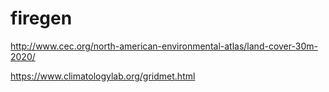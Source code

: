 # firegen

http://www.cec.org/north-american-environmental-atlas/land-cover-30m-2020/

https://www.climatologylab.org/gridmet.html
